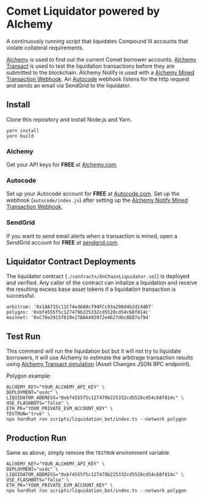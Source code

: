 # Comet Liquidator powered by Alchemy

A continuously running script that liquidates Compound III accounts that violate collateral requirements.

[Alchemy](https://alchemy.com/?source=compound-comet-liquidator-github) is used to find out the current Comet borrower accounts. [Alchemy Transact](https://docs.alchemy.com/reference/transact-api-quickstart?source=compound-comet-liquidator-github) is used to test the liquidation transactions before they are submitted to the blockchain. Alchemy Notify is used with a [Alchemy Mined Transaction Webhook](https://docs.alchemy.com/reference/mined-transaction-webhook?source=compound-comet-liquidator-github). An [Autocode](https://autocode.com/?source=compound-comet-liquidator-github) webhook listens for the http request and sends an email via SendGrid to the liquidator.

## Install

Clone this repository and install Node.js and Yarn.

```
yarn install
yarn build
```

### Alchemy

Get your API keys for **FREE** at [Alchemy.com](https://alchemy.com/?source=compound-comet-liquidator-github).

### Autocode

Set up your Autocode account for **FREE** at [Autocode.com]((https://autocode.com/?source=compound-comet-liquidator-github)). Set up the webhook (`autocode/index.js`) after setting up the [Alchemy Notify Mined Transaction Webhook](https://docs.alchemy.com/reference/mined-transaction-webhook?source=compound-comet-liquidator-github).

### SendGrid

If you want to send email alerts when a transaction is mined, open a SendGrid account for **FREE** at [sendgrid.com](https://sendgrid.com/).

## Liquidator Contract Deployments

The liquidator contract (`./contracts/OnChainLiquidator.sol`) is deployed and verified. Any caller of the contract can initalize a liquidation and receive the resulting excess base asset tokens if a liquidation transaction is successful.

```
arbitrum: '0x18A715c11Cf4ed6A0cf94FCc93a290d4b2d14dD7'
polygon: '0xbf4555f5c127479b225332cd5520cd54c68f814c'
mainnet: '0xC70e2915f019e27BAA493972e4627dbc0ED7a794'
```

## Test Run

This command will run the liquidation bot but it will not try to liquidate borrowers, it will use Alchemy to estimate the arbitrage transaction results using [Alchemy Transact simulation](https://docs.alchemy.com/reference/simulation-asset-changes) (Asset Changes JSON RPC endpoint).

Polygon example:

```
ALCHEMY_KEY="YOUR_ALCHEMY_API_KEY" \
DEPLOYMENT="usdc" \
LIQUIDATOR_ADDRESS="0xbf4555f5c127479b225332cd5520cd54c68f814c" \
USE_FLASHBOTS="false" \
ETH_PK="YOUR_PRIVATE_EVM_ACCOUNT_KEY" \
TESTRUN="true" \
npx hardhat run scripts/liquidation_bot/index.ts --network polygon
```

## Production Run

Same as above, simply remove the `TESTRUN` environment variable.

```
ALCHEMY_KEY="YOUR_ALCHEMY_API_KEY" \
DEPLOYMENT="usdc" \
LIQUIDATOR_ADDRESS="0xbf4555f5c127479b225332cd5520cd54c68f814c" \
USE_FLASHBOTS="false" \
ETH_PK="YOUR_PRIVATE_EVM_ACCOUNT_KEY" \
npx hardhat run scripts/liquidation_bot/index.ts --network polygon
```
